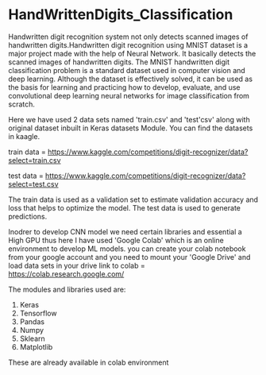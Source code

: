 # HandWrittenDigits_Classification
Handwritten digit recognition system not only detects
scanned images of handwritten digits.Handwritten digit
recognition using MNIST dataset is a major project made
with the help of Neural Network. It basically detects
the scanned images of handwritten digits.
The MNIST handwritten digit classification problem is a standard dataset used in computer vision and deep learning. Although the dataset is effectively solved, it can be used as the basis for learning and practicing how to develop, evaluate, and use convolutional deep learning neural networks for image classification from scratch.

Here we have used 2 data sets named 'train.csv' and 'test'csv' along with original dataset inbuilt in Keras datasets Module. You can find the datasets in kaagle.

train data = https://www.kaggle.com/competitions/digit-recognizer/data?select=train.csv

test data = https://www.kaggle.com/competitions/digit-recognizer/data?select=test.csv

The train data is used as a validation set to estimate validation accuracy and loss that helps to optimize the model. The test data is used to generate predictions.

Inodrer to develop CNN model we need certain libraries and essential a High GPU thus here I have used 'Google Colab' which is an online environment to develop ML models. you can create your colab notebook from your google account and you need to mount your 'Google Drive' and load data sets in your drive
link to colab = https://colab.research.google.com/

The modules and libraries used are:
1. Keras
2.  Tensorflow
3.  Pandas
4.  Numpy
5.  Sklearn
6.  Matplotlib

These are already available in colab environment
